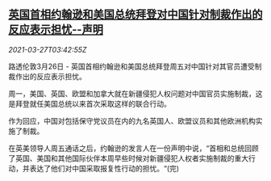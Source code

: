 <!--1616817663000-->
[英国首相约翰逊和美国总统拜登对中国针对制裁作出的反应表示担忧--声明](https://cn.reuters.com/article/uk-us-leaders-china-sanctions-0327-idCNKBS2BJ03A)
------

<div><i>2021-03-27T03:42:55Z</i></div><p>路透伦敦3月26日 - 英国首相约翰逊和美国总统拜登周五对中国针对其官员遭受制裁作出的反应表示担忧。</p><p>周一，美国、英国、欧盟和加拿大就在新疆侵犯人权问题对中国官员实施制裁，这是拜登就任美国总统以来首次采取这样的联合行动。</p><p>作为回应，中国对包括保守党议员在内的九名英国人、欧盟议员和其他欧洲机构实施了制裁。 　</p><p>在英美领导人周五通话之后，约翰逊的发言人在一份声明中说，“首相和总统回顾了英国、美国和其他国际伙伴本周早些时候对新疆侵犯人权者实施制裁的重大行动，并表达了他们对中国采取报复性行动的担忧。“(完)</p>
